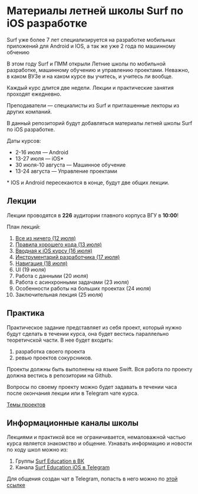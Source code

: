 # Материалы летней школы Surf по iOS разработке

Surf уже более 7 лет специализируется на разработке мобильных приложений для Android и IOS, а так же уже 2 года по машинному обчению

В этом году Surf и ПММ открыли Летние школы по мобильной разработке, машинному обучению и управлению проектами. Неважно, в каком ВУЗе и на каком курсе вы учитесь, и учитесь ли вообще. 

Каждый курс длится две недели. Лекции и практические занятия проходят ежедневно. 

Преподаватели — специалисты из Surf и приглашенные лекторы из других компаний. 

В данный репозиторий будут добавляться материалы летней школы Surf по iOS разработке.

Даты курсов:
- 2-16 июля — Android 
- 13-27 июля — iOS* 
- 30 июля-10 августа — Машинное обучение 
- 13-24 августа — Управление проектами

\* IOS и Android пересекаются в конце, будут две общих лекции.

## Лекции

Лекции проводятся в **226** аудитории главного корпуса ВГУ в **10:00**!

План лекций:

1. [Все из ничего (12 июля)](https://docs.google.com/presentation/d/1ixmdVi3aLeW1rIzS3tbQdVx_vVTbZdeDAlW83l6wPo4/edit)
2. [Правила хорошего кода (13 июля)](https://github.com/surfstudio/iOSSummerSchool2018/blob/master/Лекция%202.%20Правила%20хорошего%20кода/README.md)
3. [Вводная к iOS курсу (16 июля)](https://github.com/surfstudio/iOSSummerSchool2018/blob/master/Лекция%201.%20Введение%20в%20iOS%20разработку/README.md)
4. [Инструментарий разработчика (17 июля)](https://github.com/surfstudio/iOSSummerSchool2018/blob/master/Лекция%202.%20Инструментарий%20разработчика/README.md)
5. [Навигация (18 июля)](https://github.com/surfstudio/iOSSummerSchool2018/blob/master/Лекция%203.%20Навигация/README.md)
6. UI (19 июля)
7. Работа с данными (20 июля)
8. Работа с асинхронными задачами (23 июля)
9. Особенности работы на больших проектах (24 июля)
10. Заключительная лекция (25 июля)

## Практика

Практическое задание представляет из себя проект, который нужно будут сделать в течении курса, она будет вестись параллельно теоретичской части. В нее будет входить:

1. разработка своего проекта
2. ревью проектов сокурсников.

Проекты должны быть выполнены на языке Swift. Вся работа по проекту должна вестись в репозитории на Github.

Вопросы по своему проекту можно будет задавать в течении часа после окончания лекции или в Telegram чате курса.

[Темы проектов](Practice.md)

## Информационные каналы школы

Лекциями и практикой все не ограничивается, немаловажной частью курса является знакомство и общение.
Узнавать информацию и новости по ходу школ можно из:

1. Группы [Surf Education в ВК](https://vk.com/surf_education)
2. Канала [Surf Education iOS в Telegram](https://t.me/surfeduios)

Для общения создан чат в Telegram, попасть в него можно по [этой ссылке](https://t.me/joinchat/ExB7NBB10IllpaWkR5zgqQ)
